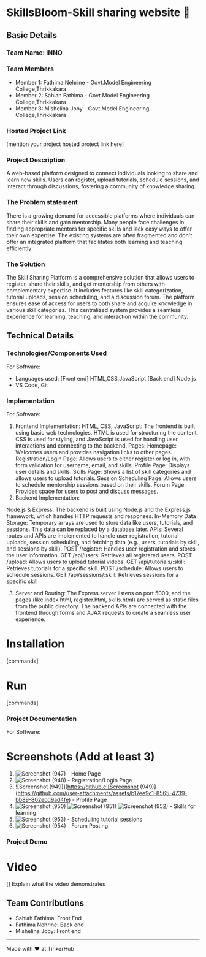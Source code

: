 # SkillsBloom-Skill sharing website 🎯


## Basic Details
### Team Name: INNO


### Team Members
- Member 1: Fathima Nehrine - Govt.Model Engineering College,Thrikkakara
- Member 2: Sahlah Fathima  - Govt.Model Engineering College,Thrikkakara
- Member 3: Mishelina Joby  - Govt.Model Engineering College,Thrikkakara

### Hosted Project Link
[mention your project hosted project link here]

### Project Description
A web-based platform designed to connect individuals looking to share and learn new skills. Users can register, upload tutorials, schedule sessions, and interact through discussions, fostering a community of knowledge sharing.

### The Problem statement
There is a growing demand for accessible platforms where individuals can share their skills and gain mentorship. Many people face challenges in finding appropriate mentors for specific skills and lack easy ways to offer their own expertise. The existing systems are often fragmented and don't offer an integrated platform that facilitates both learning and teaching efficiently

### The Solution
The Skill Sharing Platform is a comprehensive solution that allows users to register, share their skills, and get mentorship from others with complementary expertise. It includes features like skill categorization, tutorial uploads, session scheduling, and a discussion forum. The platform ensures ease of access for users to both share and acquire knowledge in various skill categories. This centralized system provides a seamless experience for learning, teaching, and interaction within the community.

## Technical Details
### Technologies/Components Used
For Software:
- Languages used:
      [Front end] HTML,CSS,JavaScript
      [Back end] Node.js
- VS Code, Git


### Implementation
For Software:
1. Frontend Implementation:
HTML, CSS, JavaScript: The frontend is built using basic web technologies. HTML is used for structuring the content, CSS is used for styling, and JavaScript is used for handling user interactions and connecting to the backend.
Pages:
Homepage: Welcomes users and provides navigation links to other pages.
Registration/Login Page: Allows users to either register or log in, with form validation for username, email, and skills.
Profile Page: Displays user details and skills.
Skills Page: Shows a list of skill categories and allows users to upload tutorials.
Session Scheduling Page: Allows users to schedule mentorship sessions based on their skills.
Forum Page: Provides space for users to post and discuss messages.
2. Backend Implementation:

Node.js & Express: The backend is built using Node.js and the Express.js framework, which handles HTTP requests and responses.
In-Memory Data Storage: Temporary arrays are used to store data like users, tutorials, and sessions. This data can be replaced by a database later.
APIs: Several routes and APIs are implemented to handle user registration, tutorial uploads, session scheduling, and fetching data (e.g., users, tutorials by skill, and sessions by skill).
POST /register: Handles user registration and stores the user information.
GET /api/users: Retrieves all registered users.
POST /upload: Allows users to upload tutorial videos.
GET /api/tutorials/:skill: Retrieves tutorials for a specific skill.
POST /schedule: Allows users to schedule sessions.
GET /api/sessions/:skill: Retrieves sessions for a specific skill

3. Server and Routing:
The Express server listens on port 5000, and the pages (like index.html, register.html, skills.html) are served as static files from the public directory.
The backend APIs are connected with the frontend through forms and AJAX requests to create a seamless user experience.

# Installation
[commands]

# Run
[commands]

### Project Documentation
For Software:

# Screenshots (Add at least 3)

1. ![Screenshot (947)](https://github.com/user-attachments/assets/82dfb5e5-6263-4c78-9229-50fce075fc13) - Home Page
2. ![Screenshot (948)](https://github.com/user-attachments/assets/e7f91fe0-5ad0-401a-bea1-24c4befe1ab2) - Registration/Login Page
3. ![Screenshot (949)](https://github.c![Screenshot (949)](https://github.com/user-attachments/assets/b17ee9c1-8565-4739-bb89-802ecd9ad4fe) - Profile Page
4. ![Screenshot (950)](https://github.com/user-attachments/assets/ea8a9c84-abf7-48e9-9e56-68a8e7694dc8)
   ![Screenshot (951)](https://github.com/user-attachments/assets/f4e3459c-54f1-4f56-bf67-1dea3b60b91e)
   ![Screenshot (952)](https://github.com/user-attachments/assets/aa535f20-9b12-4216-9138-befd88be0f8a)
              - Skills for learning
5. ![Screenshot (953)](https://github.com/user-attachments/assets/e88c64be-b4f1-47f7-b7f9-3f3f516dc704) - Scheduling tutorial sessions
6. ![Screenshot (954)](https://github.com/user-attachments/assets/ec7f2023-06c7-4440-a40a-cd31e48e6cbc) - Forum Posting


### Project Demo
# Video
[]
Explain what the video demonstrates



## Team Contributions
- Sahlah Fathima: Front End
- Fathima Nehrine: Back end
- Mishelina Joby: Front end

---
Made with ❤ at TinkerHub
